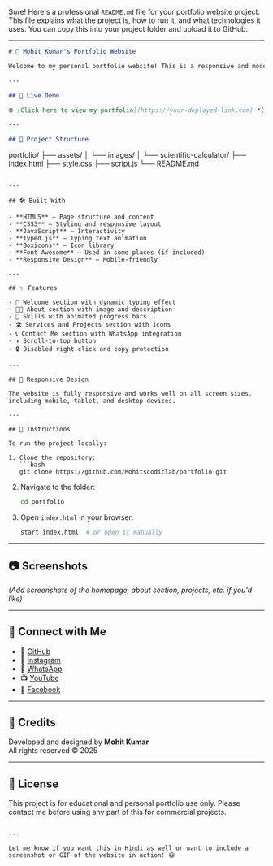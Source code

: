 Sure! Here's a professional `README.md` file for your portfolio website project. This file explains what the project is, how to run it, and what technologies it uses. You can copy this into your project folder and upload it to GitHub.

---

```markdown
# 💼 Mohit Kumar's Portfolio Website

Welcome to my personal portfolio website! This is a responsive and modern portfolio created using HTML, CSS, JavaScript, and some external libraries. It showcases my skills, projects, services, and provides contact information to connect with me.

---

## 🚀 Live Demo

🌐 [Click here to view my portfolio](https://your-deployed-link.com) *(Update with your actual link)*

---

## 📂 Project Structure

```
portfolio/
├── assets/
│   └── images/
│   └── scientific-calculator/
├── index.html
├── style.css
├── script.js
└── README.md
```

---

## 🛠️ Built With

- **HTML5** – Page structure and content
- **CSS3** – Styling and responsive layout
- **JavaScript** – Interactivity
- **Typed.js** – Typing text animation
- **Boxicons** – Icon library
- **Font Awesome** – Used in some places (if included)
- **Responsive Design** – Mobile-friendly

---

## ✨ Features

- 👋 Welcome section with dynamic typing effect
- 👨‍💻 About section with image and description
- 🧠 Skills with animated progress bars
- 🛠️ Services and Projects section with icons
- 📞 Contact Me section with WhatsApp integration
- ⬆️ Scroll-to-top button
- 🔒 Disabled right-click and copy protection

---

## 📱 Responsive Design

The website is fully responsive and works well on all screen sizes, including mobile, tablet, and desktop devices.

---

## 📜 Instructions

To run the project locally:

1. Clone the repository:
   ```bash
   git clone https://github.com/Mohitscodiclab/portfolio.git
   ```

2. Navigate to the folder:
   ```bash
   cd portfolio
   ```

3. Open `index.html` in your browser:
   ```bash
   start index.html  # or open it manually
   ```

---

## 📷 Screenshots

*(Add screenshots of the homepage, about section, projects, etc. if you'd like)*

---

## 🤝 Connect with Me

- 🔗 [GitHub](https://github.com/Mohitscodiclab)
- 📸 [Instagram](https://www.instagram.com/official_mohit_10x/)
- 💬 [WhatsApp](https://wa.me/9471866129)
- 📺 [YouTube](https://youtube.com/@mohitscodiclab?sub_confirmation=1)
- 📘 [Facebook](https://www.facebook.com/share/1F4veY4QkA/)

---

## 🧠 Credits

Developed and designed by **Mohit Kumar**<br>
All rights reserved © 2025

---

## 📄 License

This project is for educational and personal portfolio use only. Please contact me before using any part of this for commercial projects.
```

---

Let me know if you want this in Hindi as well or want to include a screenshot or GIF of the website in action! 😄

